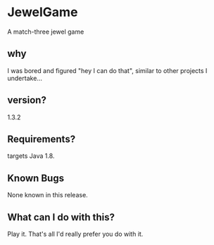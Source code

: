 # JewelGame
A match-three jewel game

## why

I was bored and figured "hey I can do that", similar to other projects I undertake...

## version?

1.3.2

## Requirements?
targets Java 1.8.

## Known Bugs
None known in this release.

## What can I do with this?

Play it. That's all I'd really prefer you do with it.